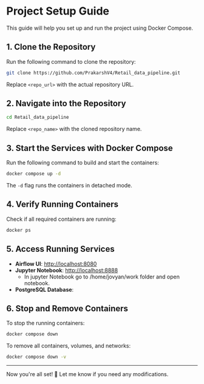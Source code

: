 
# Project Setup Guide

This guide will help you set up and run the project using Docker Compose.

## 1. Clone the Repository
Run the following command to clone the repository:
```sh
git clone https://github.com/PrakarshV4/Retail_data_pipeline.git
```
Replace `<repo_url>` with the actual repository URL.

## 2. Navigate into the Repository
```sh
cd Retail_data_pipeline
```
Replace `<repo_name>` with the cloned repository name.

## 3. Start the Services with Docker Compose
Run the following command to build and start the containers:
```sh
docker compose up -d
```
The `-d` flag runs the containers in detached mode.

## 4. Verify Running Containers
Check if all required containers are running:
```sh
docker ps
``` 
## 5. Access Running Services
- **Airflow UI**: [http://localhost:8080](http://localhost:8080)  
- **Jupyter Notebook**: [http://localhost:8888](http://localhost:8888)
  - In jupyter Notebook go to /home/jovyan/work folder and open notebook. 
- **PostgreSQL Database**:  

## 6. Stop and Remove Containers
To stop the running containers:
```sh
docker compose down
```
To remove all containers, volumes, and networks:
```sh
docker compose down -v
```

---

Now you're all set! 🚀 Let me know if you need any modifications.
